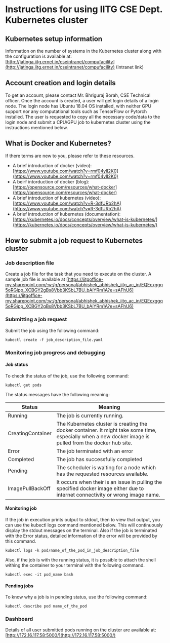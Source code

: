 # Instructions for using IITG CSE Dept. Kubernetes cluster


## Kubernetes setup information

Information on the number of systems in the Kubernetes cluster along with the configuration is available at: [http://jatinga.iitg.ernet.in/cseintranet/compufacility](http://jatinga.iitg.ernet.in/cseintranet/compufacility) (Intranet link)

## Account creation and login details

To get an account, please contact Mr. Bhriguraj Borah, CSE Technical officer. Once the account is created, a user will get login details of a login node. The login node has Ubuntu 18.04 OS installed, with neither GPU support nor any computational tools such as TensorFlow or Pytorch installed. The user is requested to copy all the necessary code/data to the login node and submit a CPU/GPU job to kubernetes cluster using the instructions mentioned below.

## What is Docker and Kubernetes?

If there terms are new to you, please refer to these resources.


* A brief introduction of docker (video): [https://www.youtube.com/watch?v=rmf04ylI2K0](https://www.youtube.com/watch?v=rmf04ylI2K0)
* A beirf intorduction of docker (blog): [https://opensource.com/resources/what-docker](https://opensource.com/resources/what-docker)
* A brief introduction of kubernetes (video): [https://www.youtube.com/watch?v=R-3dfURb2hA](https://www.youtube.com/watch?v=R-3dfURb2hA)
* A brief introduction of kubernetes (documentation): [https://kubernetes.io/docs/concepts/overview/what-is-kubernetes/](https://kubernetes.io/docs/concepts/overview/what-is-kubernetes/) 


## How to submit a job request to Kubernetes cluster

### Job description file
Create a job file for the task that you need to execute on the cluster.
A sample job file is available at [https://iitgoffice-my.sharepoint.com/:w:/g/personal/abhishek_abhishek_iitg_ac_in/EQEcxggq5oRGipp_XCBGY2gBs8Vbb3KSbL7BU_bAiYRm1A?e=sAFhU6](https://iitgoffice-my.sharepoint.com/:w:/g/personal/abhishek_abhishek_iitg_ac_in/EQEcxggq5oRGipp_XCBGY2gBs8Vbb3KSbL7BU_bAiYRm1A?e=sAFhU6)


### Submitting a job request

Submit the job using the following command:
```
kubectl create -f job_description_file.yaml
```

### Monitoring job progress and debugging

#### Job status

To check the status of the job, use the following command:

```
kubectl get pods
```

The status messages have the following meaning:

| Status | Meaning |
|--------|---------|
| Running | The job is currently running. |
| CreatingContainer | The Kubernetes cluster is creating the docker container. It might take some time, especially when a new docker image is pulled from the docker hub site.|
| Error | The job terminated with an error |
| Completed | The job has successfully completed |
| Pending | The scheduler is waiting for a node which has the requested resources available. |
| ImagePullBackOff | It occurs when their is an issue in pulling the specified docker image either due to internet connectivity or wrong image name. |

#### Monitoring job

If the job in execution prints output to stdout, then to view that output, you can use the kubectl logs command mentioned below. This will continuously display the stdout messages on the terminal. Also if the job is terminated with the Error status, detailed information of the error will be provided by this command.

```
kubectl logs -k pod/name_of_the_pod_in_job_description_file
```

Also, if the job is with the running status, it is possible to attach the shell withing the container to your terminal with the following command.

```
kubectl exec -it pod_name bash
```

#### Pending jobs

To know why a job is in pending status, use the following command:
```
kubectl describe pod name_of_the_pod
```

### Dashboard

Details of all user submitted pods running on the cluster are available at: [http://172.16.117.58:5000/](http://172.16.117.58:5000/)


